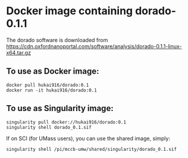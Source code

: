 # Docker image containing dorado-0.1.1

The dorado software is downloaded from https://cdn.oxfordnanoportal.com/software/analysis/dorado-0.1.1-linux-x64.tar.gz

## To use as Docker image:
```
docker pull hukai916/dorado:0.1
docker run -it hukai916/dorado:0.1
```

## To use as Singularity image:
```
singularity pull docker://hukai916/dorado:0.1
singularity shell dorado_0.1.sif
```
If on SCI (for UMass users), you can use the shared image, simply:
```
singularity shell /pi/mccb-umw/shared/singularity/dorado_0.1.sif
```
